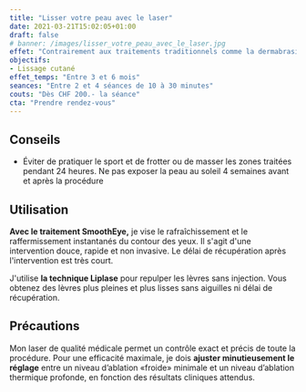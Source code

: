 ```yaml
---
title: "Lisser votre peau avec le laser"
date: 2021-03-21T15:02:05+01:00
draft: false
# banner: /images/lisser_votre_peau_avec_le_laser.jpg
effet: "Contrairement aux traitements traditionnels comme la dermabrasion et les peelings chimiques, le laser permet **un contrôle incroyablement précis** du processus de traitement."
objectifs:
- Lissage cutané
effet_temps: "Entre 3 et 6 mois"
seances: "Entre 2 et 4 séances de 10 à 30 minutes"
couts: "Dès CHF 200.- la séance"
cta: "Prendre rendez-vous"
---
```


## Conseils

* Éviter de pratiquer le sport et de frotter ou de masser les zones traitées pendant 24  heures. Ne pas exposer la peau au soleil 4 semaines avant et après la procédure

## Utilisation

**Avec le traitement SmoothEye,** je vise le rafraîchissement et le raffermissement instantanés du contour des yeux. Il s'agit d'une intervention douce, rapide et non invasive. Le délai de récupération après l'intervention est très court.

J'utilise **la technique Liplase** pour repulper les lèvres sans injection. Vous obtenez des lèvres plus pleines et plus lisses sans aiguilles ni délai de récupération.

## Précautions

Mon laser de qualité médicale permet un contrôle exact et précis de toute la procédure. Pour une efficacité maximale, je dois **ajuster minutieusement le réglage** entre un niveau d’ablation «froide» minimale et un niveau d’ablation thermique profonde, en fonction des résultats cliniques attendus.
